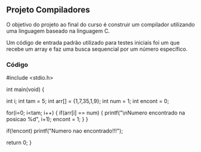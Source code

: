 ## Projeto Compiladores

O objetivo do projeto ao final do curso é construir um compilador utilizando uma linguagem baseado na linguagem C.

Um código de entrada padrão utilizado para testes iniciais foi um que recebe um array e faz uma busca sequencial por um número específico.

### Código

#include <stdio.h>

int main(void) {

int i; int tam = 5; int arr[] = {1,7,35,1,9}; int num = 1; int encont = 0;

for(i=0; i<tam; i++) { if(arr[i] == num) { printf("\nNumero encontrado na posicao %d", i+1); encont = 1; } }

if(!encont) printf("Numero nao encontrado!!!");

return 0; }
